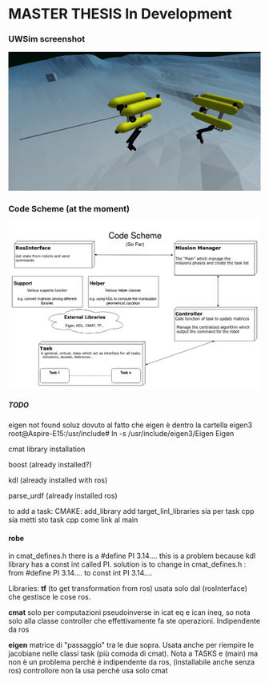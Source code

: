 # MASTER THESIS In Development

### UWSim screenshot 
![UWsim Screenshot](images/uwsim.png "UWsim")  

### Code Scheme (at the moment)
![Code Scheme](images/CodeScheme.png "Code Scheme")






##### TODO
eigen not found soluz
dovuto al fatto che eigen è dentro la cartella eigen3
root@Aspire-E15:/usr/include# ln -s /usr/include/eigen3/Eigen Eigen





cmat library installation

boost (already installed?)

kdl (already installed with ros)

parse_urdf (already installed ros)




to add a task:
CMAKE:
add_library
add target_linl_libraries sia per task cpp sia metti sto task cpp come link al main


#### robe
in cmat_defines.h there is a #define PI 3.14....    this is a problem because kdl library has a const int called PI.
solution is to change in cmat_defines.h : from #define PI 3.14....  to const int PI 3.14....


Libraries:
**tf** (to get transformation from ros) usata solo dal (rosInterface) che gestisce le cose ros.

**cmat** solo per computazioni pseudoinverse in icat eq e ican ineq, so nota solo alla classe controller che effettivamente fa ste operazioni. Indipendente da ros

**eigen** matrice di "passaggio" tra le due sopra.
Usata anche per riempire le jacobiane nelle classi task (più comoda di cmat).
Nota a TASKS e (main) ma non è un problema perchè è indipendente da ros, (installabile anche senza ros)
controllore non la usa perchè usa solo cmat


